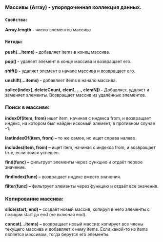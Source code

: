 ### Массивы (Array) - упорядоченная коллекция данных.
### `Свойства:`
**Array.length -** число элементов массива


### `Методы:`

**push(...items) -** добавляет items в конец массива.

**pop() -** удаляет элемент в конце массива и возвращает его.

**shift() -** удаляет элемент в начале массива и возвращает его.

**unshift(...items) -** добавляет items в начало массива.

**splice(index[, deleteCount, elem1, ..., elemN]) -** Добавляет, удаляет и заменяет элементы. Возвращает массив из удалённых элементов.

### Поиск в массиве:

**indexOf(item, from)** ищет item, начиная с индекса from, и возвращает индекс, на котором был найден искомый элемент, в противном случае -1.

**lastIndexOf(item, from) –** то же самое, но ищет справа налево.

**includes(item, from) –** ищет item, начиная с индекса from, и возвращает true, если поиск успешен.

**find(func) –** фильтрует элементы через функцию и отдаёт первое значение.

**findIndex(func) –** возвращает индекс вместо значения.

**filter(func) –** фильтрует элементы через функцию и отдаёт все значения.

### Копирование массива:

**slice(start, end) –** создаёт новый массив, копируя в него элементы с позиции start до end (не включая end).

**concat(...items) –** возвращает новый массив: копирует все члены текущего массива и добавляет к нему items. Если какой-то из items является массивом, тогда берутся его элементы.

